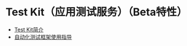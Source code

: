 # Test Kit（应用测试服务）（Beta特性）

- [Test Kit简介](cj-test-kit-overview.md)
- [自动化测试框架使用指导](cj-arkxtest-guidelines.md)